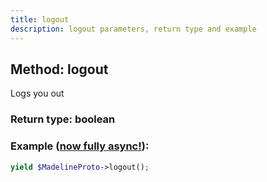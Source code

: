 ```yaml
---
title: logout
description: logout parameters, return type and example
---
```

## Method: logout  

Logs you out


### Return type: boolean

### Example ([now fully async!](https://docs.madelineproto.xyz/docs/ASYNC.html)):


```php
yield $MadelineProto->logout();
```

